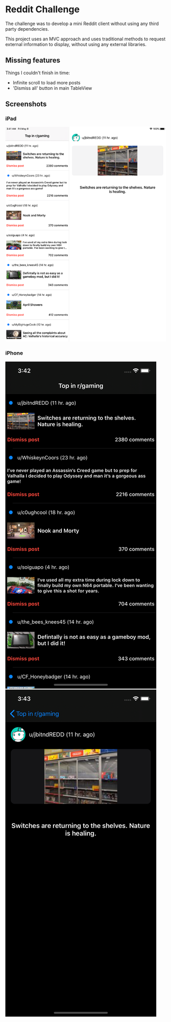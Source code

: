 # Reddit Challenge
The challenge was to develop a mini Reddit client without using any third party dependencies.

This project uses an MVC approach and uses traditional methods to request external information to display, without using any external libraries.

## Missing features
Things I couldn't finish in time:

- Infinite scroll to load more posts
- 'Dismiss all' button in main TableView

## Screenshots
### iPad
![iPad](iPad-Screenshot.png)
### iPhone
![iPhone](iPhone-Screenshot.png)
![iPhone Detail View](iPhone-Screenshot-Detail.png)